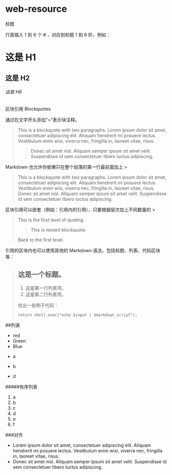 # web-resource
标题

行首插入 1 到 6 个 # ，对应到标题 1 到 6 阶，例如：
# 这是 H1 
## 这是 H2 
###### 这是 H6


区块引用 Blockquotes

通过在文字开头添加“>”表示块注释。

> This is a blockquote with two paragraphs. Lorem ipsum dolor sit amet, 
> consectetuer adipiscing elit. Aliquam hendrerit mi posuere lectus. 
> Vestibulum enim wisi, viverra nec, fringilla in, laoreet vitae, risus. 
> > Donec sit amet nisl. Aliquam semper ipsum sit amet velit. Suspendisse 
> id sem consectetuer libero luctus adipiscing.

Markdown 也允许你偷懒只在整个段落的第一行最前面加上 >

> This is a blockquote with two paragraphs. Lorem ipsum dolor sit amet, consectetuer adipiscing elit. Aliquam hendrerit mi posuere lectus. Vestibulum enim wisi, viverra nec, fringilla in, laoreet vitae, risus. 
> Donec sit amet nisl. Aliquam semper ipsum sit amet velit. Suspendisse id sem consectetuer libero luctus adipiscing.

区块引用可以嵌套（例如：引用内的引用），只要根据层次加上不同数量的 >
> This is the first level of quoting. 
> 
> > This is nested blockquote. 
> 
> Back to the first level.

引用的区块内也可以使用其他的 Markdown 语法，包括标题、列表、代码区块等：
> ## 这是一个标题。
> 
> 1.   这是第一行列表项。
> 2.   这是第二行列表项。
> 
> 给出一些例子代码：
> 
>     return shell_exec("echo $input | $markdown_script");

##列表

* red
* Green
* Blue
- a
* b
+ d

#####有序列表
1. a
2. b
3. c
4. d
5. e
6. f

###对齐
*   Lorem ipsum dolor sit amet, consectetuer adipiscing elit. 
    Aliquam hendrerit mi posuere lectus. Vestibulum enim wisi, viverra nec, fringilla in, laoreet vitae, risus. 
*   Donec sit amet nisl. Aliquam semper ipsum sit amet velit. 
    Suspendisse id sem consectetuer libero luctus adipiscing.
